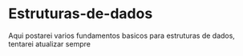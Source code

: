 # Estruturas-de-dados
Aqui postarei varios fundamentos basicos para estruturas de dados, tentarei atualizar sempre 
